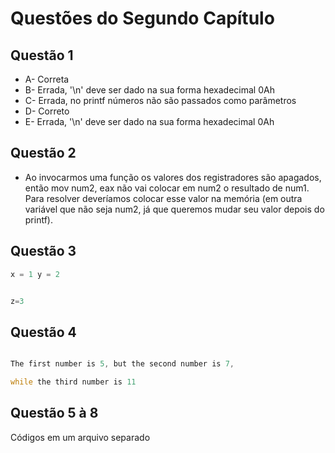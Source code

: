 # Questões do Segundo Capítulo

## Questão 1

* A- Correta
* B- Errada, '\n' deve ser dado na sua forma hexadecimal 0Ah
* C- Errada, no printf números não são passados como parâmetros
* D- Correto
* E- Errada, '\n' deve ser dado na sua forma hexadecimal 0Ah

## Questão 2

* Ao invocarmos uma função os valores dos registradores são apagados, então mov num2, eax não vai colocar em num2 o resultado de num1. Para resolver deveríamos colocar esse valor na memória (em outra variável que não seja num2, já que queremos mudar seu valor depois do printf).

## Questão 3

``` c
x = 1 y = 2


z=3

```

## Questão 4

``` asm

The first number is 5, but the second number is 7,

while the third number is 11


```  

## Questão 5 à 8

Códigos em um arquivo separado

